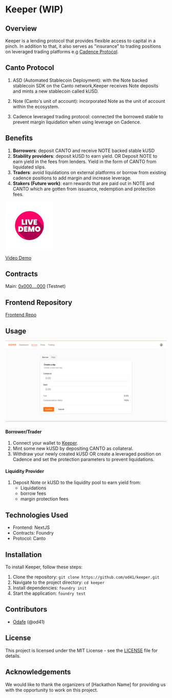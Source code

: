 # Keeper (WIP)

## Overview

Keeper is a lending protocol that provides flexible access to capital in a pinch. In addition to that, it also serves as "insurance" to trading positions on leveraged trading platforms e.g [Cadence Protocol](https://www.cadenceprotocol.io/).

## Canto Protocol

1. ASD (Automated Stablecoin Deployment): with the Note backed stablecoin SDK on the Canto network,Keeper receives Note deposits and mints a new stablecoin called kUSD.

2. Note (Canto's unit of account): incorporated Note as the unit of account within the ecosystem.

3. Cadence leveraged trading protocol: connected the borrowed stable to prevent margin liquidation when using leverage on Cadence.


## Benefits

1. **Borrowers**: deposit CANTO and receive NOTE backed stable kUSD
2. **Stability providers**: deposit kUSD to earn yield. OR Deposit NOTE to earn yield in the fees from lenders. Yield in the form of CANTO from liquidated slips.
3. **Traders**: avoid liquidations on external platforms or borrow from existing cadence positions to add margin and increase leverage.
4. **Stakers (Future work)**: earn rewards that are paid out in NOTE and CANTO which are gotten from issuance, redemption and protection fees.

[![Live demo icon](/images/live-demo.png)](https://keeper-ui.vercel.app/)

[Video Demo](https://youtu.be/no-video)

## Contracts

Main: [0x000....000](https://) (Testnet)

## Frontend Repository
[Frontend Repo](https://github.com/od41/keeper-ui)

## Usage

![Screenshot of a borrow on Keeper](/images/keeper-ui-screenshot.png)

#### Borrower/Trader

1. Connect your wallet to [Keeper](https://keeper-ui.vercel.app).
2. Mint some new kUSD by depositing CANTO as collateral.
3. Withdraw your newly created kUSD OR create a leveraged position on Cadence and set the protection parameters to prevent liquidations.

#### Liquidity Provider

1. Deposit Note or kUSD to the liquidity pool to earn yield from:
    - Liquidations
    - borrow fees
    - margin protection fees 

## Technologies Used

- Frontend: NextJS
- Contracts: Foundry
- Protocol: Canto

## Installation

To install Keeper, follow these steps:

1. Clone the repository: `git clone https://github.com/od41/keeper.git`
2. Navigate to the project directory: `cd keeper`
3. Install dependencies: `foundry init`
4. Start the application: `foundry test`

## Contributors

- [Odafe](https://twitter.com/elder41_) (@od41)

## License

This project is licensed under the MIT License - see the [LICENSE](LICENSE.md) file for details.

## Acknowledgements

We would like to thank the organizers of [Hackathon Name] for providing us with the opportunity to work on this project.